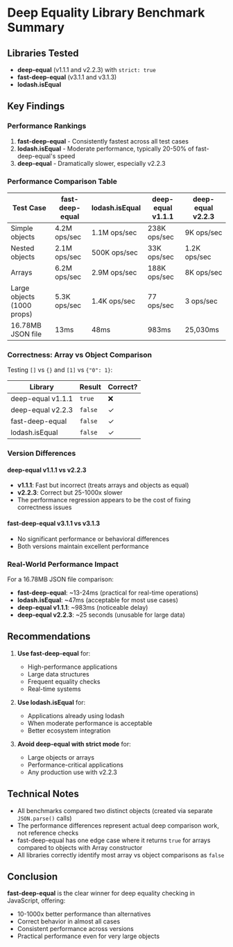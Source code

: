 # Deep Equality Library Benchmark Summary

## Libraries Tested
- **deep-equal** (v1.1.1 and v2.2.3) with `strict: true`
- **fast-deep-equal** (v3.1.1 and v3.1.3)
- **lodash.isEqual**

## Key Findings

### Performance Rankings
1. **fast-deep-equal** - Consistently fastest across all test cases
2. **lodash.isEqual** - Moderate performance, typically 20-50% of fast-deep-equal's speed
3. **deep-equal** - Dramatically slower, especially v2.2.3

### Performance Comparison Table

| Test Case | fast-deep-equal | lodash.isEqual | deep-equal v1.1.1 | deep-equal v2.2.3 |
|-----------|----------------|----------------|-------------------|-------------------|
| Simple objects | 4.2M ops/sec | 1.1M ops/sec | 238K ops/sec | 9K ops/sec |
| Nested objects | 2.1M ops/sec | 500K ops/sec | 33K ops/sec | 1.2K ops/sec |
| Arrays | 6.2M ops/sec | 2.9M ops/sec | 188K ops/sec | 8K ops/sec |
| Large objects (1000 props) | 5.3K ops/sec | 1.4K ops/sec | 77 ops/sec | 3 ops/sec |
| 16.78MB JSON file | 13ms | 48ms | 983ms | 25,030ms |

### Correctness: Array vs Object Comparison

Testing `[]` vs `{}` and `[1]` vs `{"0": 1}`:

| Library | Result | Correct? |
|---------|--------|----------|
| deep-equal v1.1.1 | `true` | ❌ |
| deep-equal v2.2.3 | `false` | ✓ |
| fast-deep-equal | `false` | ✓ |
| lodash.isEqual | `false` | ✓ |

### Version Differences

#### deep-equal v1.1.1 vs v2.2.3
- **v1.1.1**: Fast but incorrect (treats arrays and objects as equal)
- **v2.2.3**: Correct but 25-1000x slower
- The performance regression appears to be the cost of fixing correctness issues

#### fast-deep-equal v3.1.1 vs v3.1.3
- No significant performance or behavioral differences
- Both versions maintain excellent performance

### Real-World Performance Impact

For a 16.78MB JSON file comparison:
- **fast-deep-equal**: ~13-24ms (practical for real-time operations)
- **lodash.isEqual**: ~47ms (acceptable for most use cases)
- **deep-equal v1.1.1**: ~983ms (noticeable delay)
- **deep-equal v2.2.3**: ~25 seconds (unusable for large data)

## Recommendations

1. **Use fast-deep-equal** for:
   - High-performance applications
   - Large data structures
   - Frequent equality checks
   - Real-time systems

2. **Use lodash.isEqual** for:
   - Applications already using lodash
   - When moderate performance is acceptable
   - Better ecosystem integration

3. **Avoid deep-equal with strict mode** for:
   - Large objects or arrays
   - Performance-critical applications
   - Any production use with v2.2.3

## Technical Notes

- All benchmarks compared two distinct objects (created via separate `JSON.parse()` calls)
- The performance differences represent actual deep comparison work, not reference checks
- fast-deep-equal has one edge case where it returns `true` for arrays compared to objects with Array constructor
- All libraries correctly identify most array vs object comparisons as `false`

## Conclusion

**fast-deep-equal** is the clear winner for deep equality checking in JavaScript, offering:
- 10-1000x better performance than alternatives
- Correct behavior in almost all cases
- Consistent performance across versions
- Practical performance even for very large objects